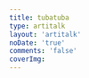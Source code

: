 ```yaml
---
title: tubatuba
type: artitalk
layout: 'artitalk'
noDate: 'true'
comments: 'false'
coverImg: 
---
```


<head>
  <script src="https://libs.baidu.com/jquery/2.0.0/jquery.min.js"></script>
</head>
  <body>
	 <script type="text/javascript" src="https://unpkg.com/artitalk"></script>
		<div id="artitalk_main"></div>
			  		<script>
					new Artitalk({
					serverURL: 'https://server.psywhl.top',
					appId:  'rjrwUkBe3PSg3IenWp8yViyx-MdYXbMMI',
					appKey: 'QSPYXHORLf4dD58wweg27EEL',
					pageSize: '2',//每页显示说说的数量
					shuoPla: 'tubatuba~',
					avatarPla: 'abaaba',
					motion: 1,
					color1: '',
					color2: '',
					color3: '',
					atEmoji: {
					},
				})
			  </script>
			  <div id="artitalk_main"></div>
              <script type="text/javascript" src="https://unpkg.com/artitalk"></script>
 </body>
